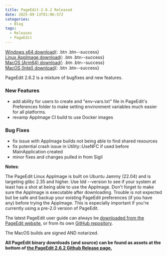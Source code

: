 ```yaml
---
title: PageEdit-2.6.2 Released
date: 2025-09-13T01:06:57Z
categories:
  - Blog
tags:
  - Releases
  - PageEdit
---
```


[Windows x64 download](https://github.com/Sigil-Ebook/PageEdit/releases/download/2.6.2/PageEdit-2.6.2-Windows-x64-Setup.exe){: .btn .btn--success}<br/>
[Linux AppImage download](https://github.com/Sigil-Ebook/PageEdit/releases/download/2.6.2/PageEdit-2.6.2-x86_64.AppImage){: .btn .btn--success}<br/>
[MacOS (Arm64) download](https://github.com/Sigil-Ebook/PageEdit/releases/download/2.6.2/PageEdit.app-2.6.2-Mac-arm64.txz){: .btn .btn--success}<br/>
[MacOS (Intel) download](https://github.com/Sigil-Ebook/PageEdit/releases/download/2.6.2/PageEdit.app-2.6.2-Mac-x86_64.txz){: .btn .btn--success}

PageEdit 2.6.2 is a mixture of bugfixes and new features.

### New Features
- add ability for users to create and "env-vars.txt" file in PageEdit's Preferences folder to make setting environment variables much easier for all platforms.
- revamp AppImage CI build to use Docker images

### Bug Fixes
- fix issue with AppImage builds not being able to find shared resources
- fix potential crash issue in Utility::UseNFC if used before MainApplication created
- minor fixes and changes pulled in from Sigil

__Notes__:

The PageEdit Linux AppImage is built on Ubuntu Jammy (22.04) and is targeting glibc 2.35 and higher. Use ldd --version to see if your system at least has a shot at being able to use the AppImage. Don't forget to make sure the AppImage is executable after downloading. Trouble is not expected but be safe and backup your existing PageEdit preferences (if you have any) before trying the AppImage. This is especially important if you're currently using a pre-2.0 version of PageEdit.

The latest PageEdit user guide can always be [downloaded from the PageEdit website](https://sigil-ebook.com/pageedit/guide), or from its own [GitHub repository](https://github.com/Sigil-Ebook/pageedit-user-guide/releases/latest).

The MacOS builds are signed AND notarized.

__All PageEdit binary downloads (and source) can be found as assets at the bottom of [the PageEdit 2.6.2 Github Release page.](https://github.com/Sigil-Ebook/PageEdit/releases/tag/2.6.2)__

